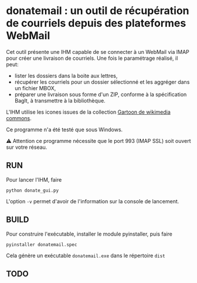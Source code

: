 # donatemail : un outil de récupération de courriels depuis des plateformes WebMail

Cet outil présente une IHM capable de se connecter à un WebMail via IMAP pour créer une livraison de courriels.
Une fois le paramétrage réalisé, il peut:
  * lister les dossiers dans la boite aux lettres,
  * récupérer les courriels pour un dossier sélectionné et les aggréger dans un fichier MBOX,
  * préparer une livraison sous forme d'un ZIP, conforme à la spécification BagIt, à transmettre à la bibliothèque.


L'IHM utilise les icones issues de la collection [Gartoon de wikimedia commons](https://commons.wikimedia.org/wiki/Category:Gartoon_icons).

Ce programme n'a été testé que sous Windows.

:warning: Attention ce programme nécessite que le port 993 (IMAP SSL) soit ouvert sur votre réseau.

## RUN
Pour lancer l'IHM, faire

```
python donate_gui.py
```

L'option `-v` permet d'avoir de l'information sur la console de lancement.

## BUILD
Pour construire l'exécutable, installer le module pyinstaller, puis faire

```
pyinstaller donatemail.spec
```

Cela génère un exécutable `donatemail.exe` dans le répertoire `dist`


## TODO


